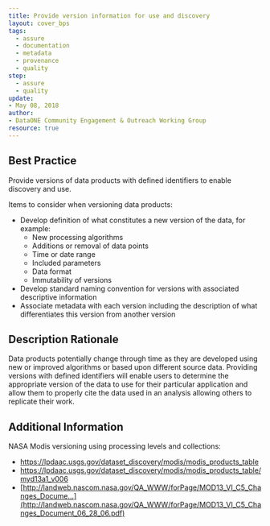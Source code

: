 ```yaml
---
title: Provide version information for use and discovery
layout: cover_bps
tags:
  - assure
  - documentation
  - metadata
  - provenance
  - quality
step:
  - assure
  - quality
update:
- May 08, 2018
author:
- DataONE Community Engagement & Outreach Working Group
resource: true
---
```


## Best Practice
Provide versions of data products with defined identifiers to enable discovery and use.

Items to consider when versioning data products:
- Develop definition of what constitutes a new version of the data, for example:
  - New processing algorithms
  - Additions or removal of data points
  - Time or date range
  - Included parameters
  - Data format
  - Immutability of versions
- Develop standard naming convention for versions with associated descriptive information
- Associate metadata with each version including the description of what differentiates this version from another version

## Description Rationale
Data products potentially change through time as they are developed using new or improved algorithms or based upon different source data. Providing versions with defined identifiers will enable users to determine the appropriate version of the data to use for their particular application and allow them to properly cite the data used in an analysis allowing others to replicate their work.

## Additional Information
NASA Modis versioning using processing levels and collections:
- https://lpdaac.usgs.gov/dataset_discovery/modis/modis_products_table
- https://lpdaac.usgs.gov/dataset_discovery/modis/modis_products_table/myd13a1_v006
- [http://landweb.nascom.nasa.gov/QA_WWW/forPage/MOD13_VI_C5_Changes_Docume...](http://landweb.nascom.nasa.gov/QA_WWW/forPage/MOD13_VI_C5_Changes_Document_06_28_06.pdf)
